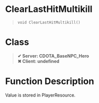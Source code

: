 # ClearLastHitMultikill
> `void ClearLastHitMultikill()`
# Class
> __✔ Server: CDOTA_BaseNPC_Hero__  
> __✖ Client: undefined__  
# Function Description
Value is stored in PlayerResource.

